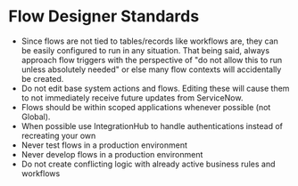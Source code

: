 # Flow Designer Standards

- Since flows are not tied to tables/records like workflows are, they can be easily configured to run in any situation. That being said, always approach flow triggers with the perspective of "do not allow this to run unless absolutely needed" or else many flow contexts will accidentally be created.
- Do not edit base system actions and flows. Editing these will cause them to not immediately receive future updates from ServiceNow.
- Flows should be within scoped applications whenever possible (not Global).
- When possible use IntegrationHub to handle authentications instead of recreating your own
- Never test flows in a production environment
- Never develop flows in a production environment
- Do not create conflicting logic with already active business rules and workflows